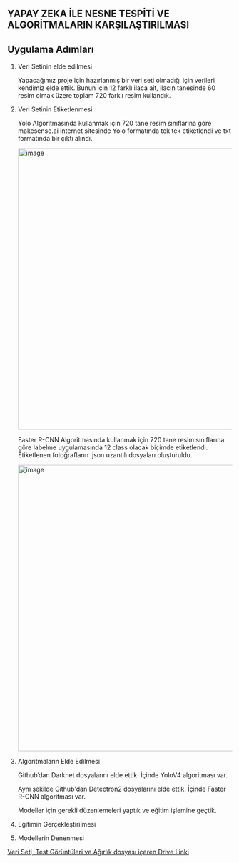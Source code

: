 ## YAPAY ZEKA İLE NESNE TESPİTİ  VE ALGORİTMALARIN KARŞILAŞTIRILMASI
## Uygulama Adımları
  1. Veri Setinin elde edilmesi
  
      Yapacağımız proje için hazırlanmış bir veri seti olmadığı için verileri kendimiz elde ettik. Bunun için 12 farklı ilaca ait, ilacın tanesinde 60 resim olmak üzere toplam       720 farklı resim kullandık.
      
  2. Veri Setinin Etiketlenmesi
    
      Yolo Algoritmasında kullanmak için 720 tane resim sınıflarına göre makesense.ai internet sitesinde Yolo formatında tek tek etiketlendi ve txt formatında bir çıktı             alındı.
    
      <img width="630" alt="image" src="https://github.com/semihozenc/Object-Detection-Assignment/assets/100075605/dd521dbf-ace2-4935-bbbd-ac37afee5e61">
    
      Faster R-CNN Algoritmasında kullanmak için 720 tane resim sınıflarına göre labelme uygulamasında 12 class olacak biçimde etiketlendi.
      Etiketlenen fotoğrafların .json uzantılı dosyaları oluşturuldu.
   
      <img width="641" alt="image" src="https://github.com/semihozenc/Object-Detection-Assignment/assets/100075605/d5fde396-3b1e-4818-9a55-c5a01e77fe93">
      
  3. Algoritmaların Elde Edilmesi  
  
      Github’dan Darknet dosyalarını elde ettik. İçinde YoloV4 algoritması var. 
      
      Aynı şekilde Github'dan Detectron2 dosyalarını elde ettik. İçinde Faster R-CNN algoritması var. 
      
      Modeller için gerekli düzenlemeleri yaptık ve eğitim işlemine geçtik.
      
  4. Eğitimin Gerçekleştirilmesi

  5. Modellerin Denenmesi




[Veri Seti, Test Görüntüleri ve Ağırlık dosyası içeren Drive Linki](https://drive.google.com/drive/folders/1OQ-FE_LdO4oLulo_yghf8AeDAdx6UCMW?usp=sharing)
